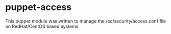 # puppet-access

This puppet module was written to manage the /ec/security/access.conf file on RedHat/CentOS based systems

